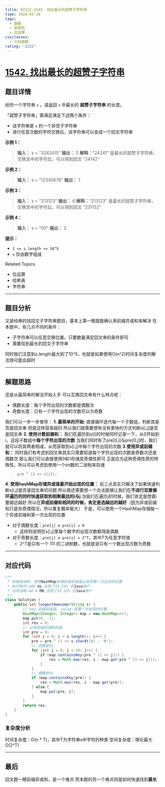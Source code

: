 ```yaml
---
title: R2222-1542. 找出最长的超赞子字符串
time: 2024-05-20
tags:
  - 题解
  - 前缀和
  - 位运算
cssclasses:
  - 力扣题解
rating: "2222"
---
```

# [1542. 找出最长的超赞子字符串](https://leetcode.cn/problems/find-longest-awesome-substring/)
## 题目详情

给你一个字符串 `s` 。请返回 `s` 中最长的 **超赞子字符串** 的长度。

「超赞子字符串」需满足满足下述两个条件：

- 该字符串是 `s` 的一个非空子字符串
- 进行任意次数的字符交换后，该字符串可以变成一个回文字符串

**示例 1：**

> **输入：** s = "3242415"
> **输出：** 5
> **解释：**"24241" 是最长的超赞子字符串，交换其中的字符后，可以得到回文 "24142"

**示例 2：**

> **输入：** s = "12345678"
> **输出：** 1

**示例 3：**

> **输入：** s = "213123"
> **输出：** 6
> **解释：**"213123" 是最长的超赞子字符串，交换其中的字符后，可以得到回文 "231132"

**示例 4：**

> **输入：** s = "00"
> **输出：** 2

**提示：**
- `1 <= s.length <= 10^5`
- `s` 仅由数字组成

Related Topics
- 位运算
- 哈希表
- 字符串

---
## 题目分析

又是经典的找回文子字符串题目，基本上第一眼就能确认用前缀异或和来解决
在本题中，有几点不同的条件：
- 子字符串可以任意交换位置，只要数量满足回文串的条件即可
- 需要找到最长的回文子字符串

同时我们注意到s.length最大到了10^5，也就是如果使用O(n^2)时间复杂度的解法很可能会超时

---
## 解题思路

还是从最简单的解法开始入手
可以互换回文串有什么特点呢：
- 偶数长度：每个字符出现的次数都是偶数次
- 奇数长度：只有一个字符出现的次数可以为奇数

我们可以一步一步推导：
**1.  最简单的开始:**
直接循环迭代每一个子数组，判断其是否是回文串
但是这样容易超时
所以我们就需要想有没有更快的方式判断s[i,j]是否是回文串
**2. 使用计数前缀和：**
我们在遍历到s[i]的时候同时记录一下，从0开始到i，这段子数组中**每个字符出现的次数**
当我们同时有了pre[0,i]与pre[0,j]时，我们就可以将其两者相减，从而获取到s[i,j]中每个字符出现的次数
**3.使用异或前缀和：**
同时我们有考虑到回文串其实只需要知道每个字符出现的次数是奇数次还是偶数次
那么我们可以直接使用0和1存储其奇偶性即可
正是应为这种奇偶性质的特殊性，所以可以考虑到使用一个int数的二进制来存储
> `pre ^ (1 << s[i]);`

**4. 使用hashMap存储异或值最开始出现的位置：**
前三点其实只解决了如果快速判断s[i,j]是否是回文串的问题
所以我还需要想一个办法能够让我们在**不进行双重循环遍历的同时快速获取到相聚最远的i与j**
当我们在遍历j的时候，我们肯定是想着i要越远越好
所以在**异或前缀和相同的时候，肯定是选越远的越好**（因为异或前缀和只是存奇偶情况，所以重复概率极大）
于是，可以使用一个HashMap存储每一个异或前缀和第一次出现的位置
- 对于偶数长度：`pre[j] ⊕ pre[i] = 0`
	- 这样则说明在s[i,j]里每个数字的出现次数都得是偶数
- 对于奇数长度：`pre[j] ⊕ pre[i] = 2^T`，其中T为任意字符值
	- 2^T是只有一个 111 的二进制数，也就是说只有一个数出现次数为奇数

---
## 对应代码

```java
/**
 * 前缀异或和，使用HashMap存储前缀异或值以及其第一次出现的位置
 * 执行耗时:108 ms,击败了45.24% 的Java用户
 * 内存消耗:44.4 MB,击败了33.33% 的Java用户
 */
class Solution {
	public int longestAwesome(String s) {
		// key:前缀异或值, value:其第一次出现的位置
		HashMap<Integer, Integer> map = new HashMap<>();
		map.put(0, -1);
		int res = 0;
		// 记录前缀异或和的值
		int pre = 0;
		for (int i = 0; i < s.length(); i++) {
			pre = pre ^ (1 << s.charAt(i) - '0');
			// 奇数部分
			for (int j = 0; j < 10; j++) {
				if (map.containsKey(pre ^ (1 << j))) {
					res = Math.max(res, i - map.get(pre ^ (1 << j)));
				}
			}
			// 偶数部分
			if (map.containsKey(pre)) {
				res = Math.max(res, i - map.get(pre));
			} else {
				map.put(pre, i);
			}
		}
		return res;
	}
}
```
### 复杂度分析

时间复杂度：O(n * T)，其中T为字符串s中字符的种类
空间复杂度：理论最大O(2^T)

---
## 最后

回文题一眼前缀异或和，是一个难点
而本题的另一个难点则是如何快速找到**最长**

